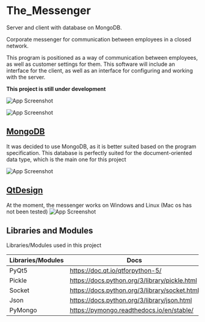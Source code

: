 
# The_Messenger
Server and client with database on MongoDB.

Corporate messenger for communication between employees in a closed network.

This program is positioned as a way of communication between employees, as well as customer settings for them. This software will include an interface for the client, as well as an interface for configuring and working with the server.

**This project is still under development**

![App Screenshot](https://sun9-29.userapi.com/s/v1/ig2/a-MU-9Iu6W5LvZpT6TkpIfP3qwhG-IVzipQYCy44LFE5Op110yDn31X0uNZO1fpXPditQY5O-3o6ai6VSLIcDefK.jpg?size=1350x773&quality=96&type=album)

![App Screenshot](https://sun9-16.userapi.com/s/v1/ig2/SUI6nEGkFR5-Y-uCCp7dFwI25Fkpq6YeYd5DyZNfiudNcgU_MPeu7lRgDkvBF4djsOxb9-UxQtxQtDZZz8armQZm.jpg?size=1318x771&quality=96&type=album)
## [MongoDB](https://www.mongodb.com/)
It was decided to use MongoDB, as it is better suited based on the program specification. This database is perfectly suited
for the document-oriented data type, which is the main one for this project

![App Screenshot](https://sun9-46.userapi.com/s/v1/ig2/Wj4VBEmYZb2Z_xLbWqNKtwZE0DQElupUmhYX1Nz2qLq1osssJFP6NBlZAQ1QldjtMJk10gT_34q5oKEddFr_ZYSA.jpg?size=1920x1080&quality=96&type=album)
## [QtDesign](https://doc.qt.io/qt-5/qtdesigner-manual.html)
At the moment, the messenger works on Windows and Linux (Mac os has not been tested)
![App Screenshot](https://sun9-77.userapi.com/s/v1/ig2/k15vOmr_svPjJ_fwpsWE_bosY3fDq8RFO6hfZM7mLyQUqXLXtwcxlCzAzG0m93HfUEee3ICv8_PErB1t-sTT4f01.jpg?size=1920x1080&quality=96&type=album)



## Libraries and Modules

Libraries/Modules used in this project

| Libraries/Modules | Docs                                          |
|-------------------|-----------------------------------------------|
| PyQt5             | https://doc.qt.io/qtforpython-5/              |
| Pickle            | https://docs.python.org/3/library/pickle.html |
| Socket            | https://docs.python.org/3/library/socket.html |
| Json              | https://docs.python.org/3/library/json.html   |
| PyMongo           | https://pymongo.readthedocs.io/en/stable/     |


